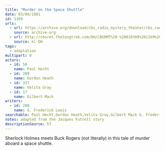```yaml
---
title: "Murder on the Space Shuttle"
date: 03/09/1981
id: 1169
urls: 
  - url: https://archive.org/download/cbs_radio_mystery_theater/cbs_radio_mystery_theater-1151-1200.zip/cbs_radio_mystery_theater-1151-1200%2Fcbsrmt_1169_murder_on_the_space_shuttle.mp3
    source: archive-org
  - url: http://cbsrmt.thelongtrek.com/DH/CBSRMT%20-%20810309%201169%20Murder%20on%20the%20Space%20Shuttle_dh.mp3
    source: kl-DH
tags: 
  - adaptation
multipart: 0
actors:  
  - id: 58
    name: Paul Hecht  
  - id: 289
    name: Gordon Heath  
  - id: 317
    name: Velita Gray  
  - id: 17
    name: Gilbert Mack
writers:  
  - id: 288
    name: G. Frederick Lewis
searchable: Paul Hecht,Gordon Heath,Velita Gray,Gilbert Mack G. Frederick Lewis
notes: adapted from the Jacques Futrell story
descriptionSource: kf
---
```

Sherlock Holmes meets Buck Rogers (not literally) in this tale of murder aboard a space shuttle.
